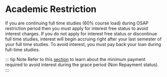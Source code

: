 # Academic Restriction

If you are continuing full time studies (60% course load) during OSAP restriction period then you must apply for interest free status to avoid interest charges. If you do not apply for interest free status or discontinue full time studies, interest will begin accruing right after your last semester of your full time studies. To avoid interest, you must pay back your loan during full-time studies.

::: tip Note
Refer to this [section](/repayment/payOff.md) to learn about the minimum payment required to avoid interest during the grace period (Non Repayment status). 
:::